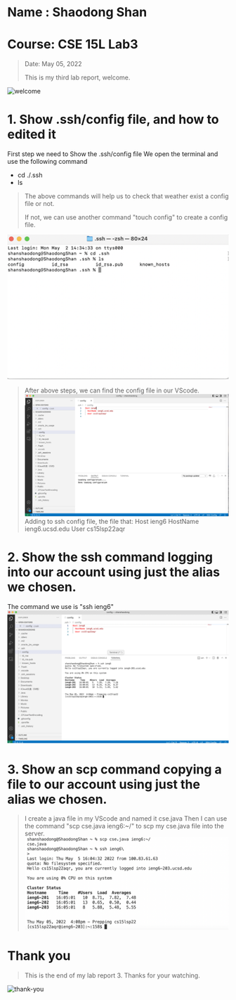 # Name : Shaodong Shan
# Course: CSE 15L Lab3
>Date: May 05, 2022
>
>This is my third lab report, welcome.
>
![welcome](https://user-images.githubusercontent.com/103075501/162642398-9902f982-4aa5-4e33-816d-d0eba4ceace9.jpeg)
>
>
# 1. Show .ssh/config file, and how to edited it
First step we need to Show the .ssh/config file
We open the terminal and use the following command
* cd ./.ssh
* ls

>The above commands will help us to check that weather exist a config file or not.
>
>If not, we can use another command "touch config" to create a config file.
>
![command](lab3p1.png)
>After above steps, we can find the config file in our VScode.
![VScode](lab3p2.png)
Adding to ssh config file, the file that:
Host ieng6
    HostName ieng6.ucsd.edu
    User cs15lsp22aqr

# 2. Show the ssh command logging into our account using just the alias we chosen.
The command we use is "ssh ieng6"
![prepping](lab3p3.png)

# 3. Show an scp command copying a file to our account using just the alias we chosen.
>I create a java file in my VScode and named it cse.java
>Then I can use the command "scp cse.java ieng6:~/" to scp my cse.java file into the server.
![scp](lab3p4.png)

# Thank you
>This is the end of my lab report 3. Thanks for your watching.
  
![thank-you](https://user-images.githubusercontent.com/103075501/162642394-44533b1f-86e6-4dd4-ac23-0c8392cfdbbb.jpg)
